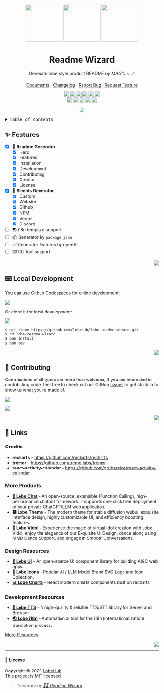 <a name="readme-top"></a>

<div align="center">

<img height="120" src="https://registry.npmmirror.com/@lobehub/assets-logo/1.0.0/files/assets/logo-3d.webp">
<img height="120" src="https://gw.alipayobjects.com/zos/kitchen/qJ3l3EPsdW/split.svg">
<img height="120" src="https://registry.npmmirror.com/@lobehub/assets-emoji-anim/1.0.0/files/assets/man-mage.webp">

<h1 align="center">Readme Wizard</h1>

Generate lobe style product README _by MAGIC_ \~ 🪄

[Documents](https://readme-wizard.lobehub.com) · [Changelog](./CHANGELOG.md) · [Report Bug][github-issues-link] · [Request Feature][github-issues-link]

[![][github-release-shield]][github-release-link]
[![][vecel-shield]][vecel-link]
[![][discord-shield]][discord-link]
[![][github-releasedate-shield]][github-releasedate-link]
[![][github-action-test-shield]][github-action-test-link]
[![][github-action-release-shield]][github-action-release-link]<br/>
[![][github-contributors-shield]][github-contributors-link]
[![][github-forks-shield]][github-forks-link]
[![][github-stars-shield]][github-stars-link]
[![][github-issues-shield]][github-issues-link]
[![][github-license-shield]][github-license-link]

![](https://github-production-user-asset-6210df.s3.amazonaws.com/17870709/268598243-0db9877a-ae3c-4250-8615-7d8b4f695169.png)

</div>

<details>
<summary><kbd>Table of contents</kbd></summary>

#### TOC

- [✨ Features](#-features)

- [⌨️ Local Development](#️-local-development)

- [🤝 Contributing](#-contributing)

- [🔗 Links](#-links)

  - [Credits](#credits)
  - [More Products](#more-products)
  - [Design Resources](#design-resources)
  - [Development Resources](#development-resources)

####

</details>

## ✨ Features

- [x] 📝 **Readme Generator**
  - [x] Hero
  - [x] Features
  - [x] Installation
  - [x] Development
  - [x] Contributing
  - [x] Credits
  - [x] License
- [x] 🔖 **Shields Generator**
  - [x] Custom
  - [x] Website
  - [x] Github
  - [x] NPM
  - [x] Vercel
  - [x] Discord
- [ ] 🌏 i18n template support
- [ ] 📦 Generator by `package.json`
- [ ] 🪄 Generator features by openAI
- [ ] ⌨️ CLI tool support

<div align="right">

[![][back-to-top]](#readme-top)

</div>

## ⌨️ Local Development

You can use Github Codespaces for online development:

[![][codespaces-shield]][codespaces-link]

Or clone it for local development:

[![][bun-shield]][bun-link]

```bash
$ git clone https://github.com/lobehub/lobe-readme-wizard.git
$ cd lobe-readme-wizard
$ bun install
$ bun dev
```

<div align="right">

[![][back-to-top]](#readme-top)

</div>

## 🤝 Contributing

Contributions of all types are more than welcome, if you are interested in contributing code, feel free to check out our GitHub [Issues][github-issues-link] to get stuck in to show us what you’re made of.

[![][pr-welcome-shield]][pr-welcome-link]

[![][github-contrib-shield]][github-contrib-link]

<div align="right">

[![][back-to-top]](#readme-top)

</div>

## 🔗 Links

### Credits

- **recharts** - <https://github.com/recharts/recharts>
- **tremor** - <https://github.com/tremorlabs/tremor>
- **react-activity-calendar** - <https://github.com/grubersjoe/react-activity-calendar>

### More Products

- **[🤯 Lobe Chat](https://github.com/lobehub/lobe-chat)** - An open-source, extensible (Function Calling), high-performance chatbot framework. It supports one-click free deployment of your private ChatGPT/LLM web application.
- **[🅰️ Lobe Theme](https://github.com/lobehub/sd-webui-lobe-theme)** - The modern theme for stable diffusion webui, exquisite interface design, highly customizable UI, and efficiency boosting features.
- **[🧸 Lobe Vidol](https://github.com/lobehub/lobe-vidol)** - Experience the magic of virtual idol creation with Lobe Vidol, enjoy the elegance of our Exquisite UI Design, dance along using MMD Dance Support, and engage in Smooth Conversations.

### Design Resources

- **[🍭 Lobe UI](https://ui.lobehub.com)** - An open-source UI component library for building AIGC web apps.
- **[🥨 Lobe Icons](https://lobehub.com/icons)** - Popular AI / LLM Model Brand SVG Logo and Icon Collection.
- **[📊 Lobe Charts](https://charts.lobehub.com)** - React modern charts components built on recharts

### Development Resources

- **[🎤 Lobe TTS](https://tts.lobehub.com)** - A high-quality & reliable TTS/STT library for Server and Browser
- **[🌏 Lobe i18n](https://github.com/lobehub/lobe-cli-toolbox/blob/master/packages/lobe-i18n)** - Automation ai tool for the i18n (internationalization) translation process.

[More Resources](https://lobehub.com/resources)

<div align="right">

[![][back-to-top]](#readme-top)

</div>

---

#### 📝 License

Copyright © 2023 [LobeHub][profile-link]. <br />
This project is [MIT](./LICENSE) licensed.

> _Generate by [🧙‍♂️ Readme Wizard](https://github.com/lobehub/lobe-readme-wizard 'Generate lobe style product README by MAGIC')_

<!-- LINK GROUP -->

[back-to-top]: https://img.shields.io/badge/-BACK_TO_TOP-black?style=flat-square
[bun-link]: https://bun.sh
[bun-shield]: https://img.shields.io/badge/-speedup%20with%20bun-black?logo=bun&style=for-the-badge
[codespaces-link]: https://codespaces.new/lobehub/lobe-readme-wizard
[codespaces-shield]: https://github.com/codespaces/badge.svg
[discord-link]: https://discord.gg/AYFPHvv2jT
[discord-shield]: https://img.shields.io/discord/1127171173982154893?color=5865F2&label=discord&labelColor=black&logo=discord&logoColor=white&style=flat-square
[github-action-release-link]: https://github.com/lobehub/lobe-readme-wizard/actions/workflows/release.yml
[github-action-release-shield]: https://img.shields.io/github/actions/workflow/status/lobehub/lobe-readme-wizard/release.yml?label=release&labelColor=black&logo=githubactions&logoColor=white&style=flat-square
[github-action-test-link]: https://github.com/lobehub/lobe-readme-wizard/actions/workflows/test.yml
[github-action-test-shield]: https://img.shields.io/github/actions/workflow/status/lobehub/lobe-readme-wizard/test.yml?label=test&labelColor=black&logo=githubactions&logoColor=white&style=flat-square
[github-contrib-link]: https://github.com/lobehub/lobe-readme-wizard/graphs/contributors
[github-contrib-shield]: https://contrib.rocks/image?repo=lobehub%2Flobe-readme-wizard
[github-contributors-link]: https://github.com/lobehub/lobe-readme-wizard/graphs/contributors
[github-contributors-shield]: https://img.shields.io/github/contributors/lobehub/lobe-readme-wizard?color=c4f042&labelColor=black&style=flat-square
[github-forks-link]: https://github.com/lobehub/lobe-readme-wizard/network/members
[github-forks-shield]: https://img.shields.io/github/forks/lobehub/lobe-readme-wizard?color=8ae8ff&labelColor=black&style=flat-square
[github-issues-link]: https://github.com/lobehub/lobe-readme-wizard/issues
[github-issues-shield]: https://img.shields.io/github/issues/lobehub/lobe-readme-wizard?color=ff80eb&labelColor=black&style=flat-square
[github-license-link]: https://github.com/lobehub/lobe-readme-wizard/blob/main/LICENSE
[github-license-shield]: https://img.shields.io/github/license/lobehub/lobe-readme-wizard?color=white&labelColor=black&style=flat-square
[github-release-link]: https://github.com/lobehub/lobe-readme-wizard/releases
[github-release-shield]: https://img.shields.io/github/v/release/lobehub/lobe-readme-wizard?logo=github&color=369eff&labelColor=black&style=flat-square
[github-releasedate-link]: https://github.com/lobehub/lobe-readme-wizard/releases
[github-releasedate-shield]: https://img.shields.io/github/release-date/lobehub/lobe-readme-wizard?labelColor=black&style=flat-square
[github-stars-link]: https://github.com/lobehub/lobe-readme-wizard/network/stargazers
[github-stars-shield]: https://img.shields.io/github/stars/lobehub/lobe-readme-wizard?color=ffcb47&labelColor=black&style=flat-square
[pr-welcome-link]: https://github.com/lobehub/lobe-chat/pulls
[pr-welcome-shield]: https://img.shields.io/badge/🤯_pr_welcome-%E2%86%92-ffcb47?labelColor=black&style=for-the-badge
[profile-link]: https://github.com/lobehub
[vecel-link]: https://lobe-readme-wizard.vercel.app
[vecel-shield]: https://img.shields.io/website?down_message=offline&label=vecel&labelColor=black&logo=vercel&style=flat-square&up_message=online&url=https%3A%2F%2Flobe-readme-wizard.vercel.app
